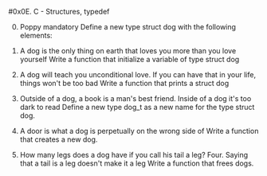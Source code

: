 #0x0E. C - Structures, typedef


0. Poppy
mandatory
 Define a new type struct dog with the following elements:

 1. A dog is the only thing on earth that loves you more than you love yourself
 Write a function that initialize a variable of type struct dog

2. A dog will teach you unconditional love. If you can have that in your life, things won't be too bad
  Write a function that prints a struct dog

3. Outside of a dog, a book is a man's best friend. Inside of a dog it's too dark to read
  Define a new type dog_t as a new name for the type struct dog.

4. A door is what a dog is perpetually on the wrong side of
  Write a function that creates a new dog.

5. How many legs does a dog have if you call his tail a leg? Four. Saying that a tail is a leg doesn't make it a leg
  Write a function that frees dogs.


